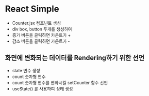 # React Simple

- Counter.jsx 컴포넌트 생성
- div box, button 두개를 생성하여
- 증가 버튼을 클릭하면 카운트가 +
- 감소 버튼을 클릭하면 카운트가 -

## 화면에 변화되는 데이터를 Rendering하기 위한 선언

- state 변수 생성
- count 숫자형 변수
- count 숫자형 변수를 변화시킬 setCounter 함수 선언
- useState() 를 사용하여 상태 생성
